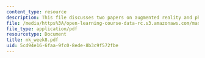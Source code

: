 ```yaml
---
content_type: resource
description: This file discusses two papers on augmented reality and physical paper.
file: /media/https%3A/open-learning-course-data-rc.s3.amazonaws.com/mas-961-ambient-intelligence-spring-2005/5cd94e166faa9fc08ede8b3c9f572fbe_nk_week8.pdf
file_type: application/pdf
resourcetype: Document
title: nk_week8.pdf
uid: 5cd94e16-6faa-9fc0-8ede-8b3c9f572fbe
---
```


